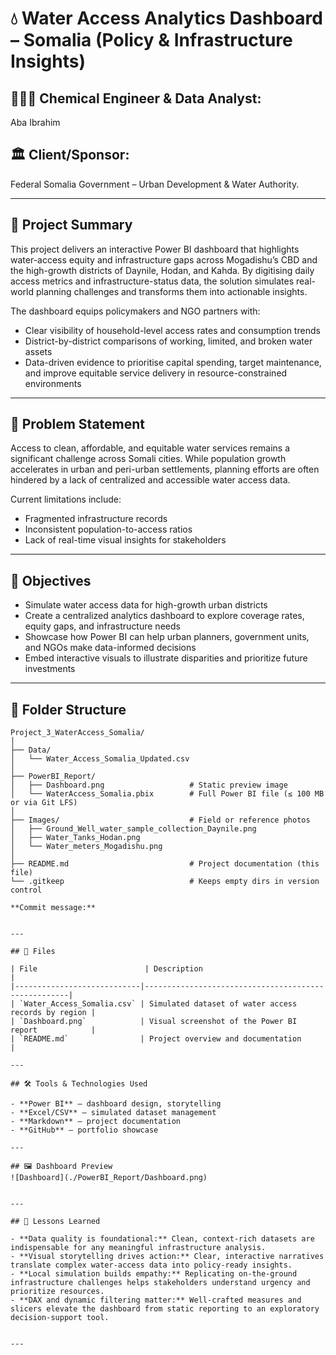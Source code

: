 # 💧 Water Access Analytics Dashboard – Somalia (Policy & Infrastructure Insights)

## 👨🏽‍💻 Chemical Engineer & Data Analyst:
Aba Ibrahim

## 🏛️ Client/Sponsor:
Federal Somalia Government – Urban Development & Water Authority. 

---

## 📌 Project Summary

This project delivers an interactive Power BI dashboard that highlights water-access equity and infrastructure gaps across Mogadishu’s CBD and the high-growth districts of Daynile, Hodan, and Kahda. By digitising daily access metrics and infrastructure-status data, the solution simulates real-world planning challenges and transforms them into actionable insights.

The dashboard equips policymakers and NGO partners with:

- Clear visibility of household-level access rates and consumption trends  
- District-by-district comparisons of working, limited, and broken water assets  
- Data-driven evidence to prioritise capital spending, target maintenance, and improve equitable service delivery in resource-constrained environments

---

## 🚨 Problem Statement
Access to clean, affordable, and equitable water services remains a significant challenge across Somali cities. While population growth accelerates in urban and peri-urban settlements, planning efforts are often hindered by a lack of centralized and accessible water access data.

Current limitations include:
- Fragmented infrastructure records
- Inconsistent population-to-access ratios
- Lack of real-time visual insights for stakeholders

---

## 🎯 Objectives
- Simulate water access data for high-growth urban districts
- Create a centralized analytics dashboard to explore coverage rates, equity gaps, and infrastructure needs
- Showcase how Power BI can help urban planners, government units, and NGOs make data-informed decisions
- Embed interactive visuals to illustrate disparities and prioritize future investments

---

## 📂 Folder Structure
```text
Project_3_WaterAccess_Somalia/
│
├── Data/
│   └── Water_Access_Somalia_Updated.csv
│
├── PowerBI_Report/
│   ├── Dashboard.png                   # Static preview image
│   └── WaterAccess_Somalia.pbix        # Full Power BI file (≤ 100 MB or via Git LFS)
│
├── Images/                             # Field or reference photos
│   ├── Ground_Well_water_sample_collection_Daynile.png
│   ├── Water_Tanks_Hodan.png
│   └── Water_meters_Mogadishu.png
│
├── README.md                           # Project documentation (this file)
└── .gitkeep                            # Keeps empty dirs in version control

**Commit message:**  


---

## 📂 Files

| File                        | Description                                         |
|----------------------------|-----------------------------------------------------|
| `Water_Access_Somalia.csv` | Simulated dataset of water access records by region |
| `Dashboard.png`            | Visual screenshot of the Power BI report            |
| `README.md`                | Project overview and documentation                  |

---

## 🛠 Tools & Technologies Used

- **Power BI** – dashboard design, storytelling
- **Excel/CSV** – simulated dataset management
- **Markdown** – project documentation
- **GitHub** – portfolio showcase

---

## 🖼️ Dashboard Preview
![Dashboard](./PowerBI_Report/Dashboard.png)


---

## 📘 Lessons Learned

- **Data quality is foundational:** Clean, context-rich datasets are indispensable for any meaningful infrastructure analysis.  
- **Visual storytelling drives action:** Clear, interactive narratives translate complex water-access data into policy-ready insights.  
- **Local simulation builds empathy:** Replicating on-the-ground infrastructure challenges helps stakeholders understand urgency and prioritize resources.  
- **DAX and dynamic filtering matter:** Well-crafted measures and slicers elevate the dashboard from static reporting to an exploratory decision-support tool.


---

